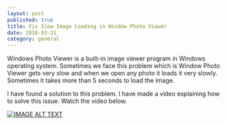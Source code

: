 ```yaml
---
layout: post
published: true
title: Fix Slow Image Loading in Window Photo Viewer
date: 2016-03-31
category: general
---
```


Windows Photo Viewer is a built-in image viewer program in Windows operating system. Sometimes we face this problem which is Window Photo Viewer gets very slow and when we open any photo it loads it very slowly. Sometimes it takes more than 5 seconds to load the image.

I have found a solution to this problem. I have made a video explaining how to solve this issue.
Watch the video below.

[![IMAGE ALT TEXT](http://img.youtube.com/vi/7727adiDMtw/0.jpg)](http://www.youtube.com/watch?v=7727adiDMtw "Fix Window Photo Viewer Slow Loading Photos")


